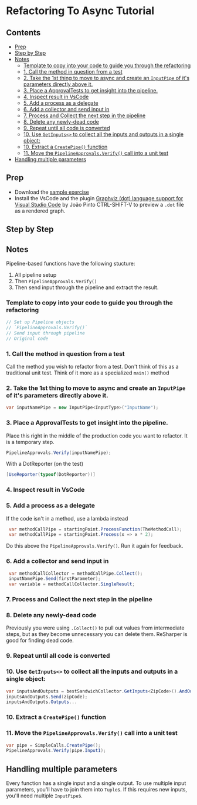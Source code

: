 # Refactoring To Async Tutorial

<!-- toc -->
## Contents

  * [Prep](#prep)
  * [Step by Step](#step-by-step)
  * [Notes](#notes)
    * [Template to copy into your code to guide you through the refactoring](#template-to-copy-into-your-code-to-guide-you-through-the-refactoring)
    * [1. Call the method in question from a test](#1-call-the-method-in-question-from-a-test)
    * [2. Take the 1st thing to move to async and create an `InputPipe` of it's parameters directly above it.](#2-take-the-1st-thing-to-move-to-async-and-create-an-inputpipe-of-its-parameters-directly-above-it)
    * [3. Place a ApprovalTests to get insight into the pipeline.](#3-place-a-approvaltests-to-get-insight-into-the-pipeline)
    * [4. Inspect result in VsCode](#4-inspect-result-in-vscode)
    * [5. Add a process as a delegate](#5-add-a-process-as-a-delegate)
    * [6. Add a collector and send input in](#6-add-a-collector-and-send-input-in)
    * [7. Process and Collect the next step in the pipeline](#7-process-and-collect-the-next-step-in-the-pipeline)
    * [8. Delete any newly-dead code](#8-delete-any-newly-dead-code)
    * [9. Repeat until all code is converted](#9-repeat-until-all-code-is-converted)
    * [10. Use `GetInputs<>` to collect all the inputs and outputs in a single object:](#10-use-getinputs-to-collect-all-the-inputs-and-outputs-in-a-single-object)
    * [10. Extract a `CreatePipe()` function](#10-extract-a-createpipe-function)
    * [11. Move the `PipelineApprovals.Verify()` call into a unit test](#11-move-the-pipelineapprovalsverify-call-into-a-unit-test)
  * [Handling multiple parameters](#handling-multiple-parameters)<!-- endToc -->


## Prep

* Download the [sample exercise](https://github.com/refactoring-pipelines/PipelinesExercise) 
* Install the VsCode and the plugin [Graphviz (dot) language support for Visual Studio Code](https://marketplace.visualstudio.com/items?itemName=joaompinto.vscode-graphviz) by João Pinto
CTRL-SHIFT-V to preview a `.dot` file as a rendered graph.


## Step by Step

## Notes

Pipeline-based functions have the following stucture:

 1. All pipeline setup
 2. Then `PipelineApprovals.Verify()`
 3. Then send input through the pipeline and extract the result.

### Template to copy into your code to guide you through the refactoring

```cs
// Set up Pipeline objects
// `PipelineApprovals.Verify()`
// Send input through pipeline
// Original code
```
### 1. Call the method in question from a test

Call the method you wish to refactor from a test. Don't think of this as a traditional unit test. Think of it more as a specialized `main()` method

### 2. Take the 1st thing to move to async and create an `InputPipe` of it's parameters directly above it.

``` cs
var inputNamePipe = new InputPipe<InputType>("InputName");
```

### 3. Place a ApprovalTests to get insight into the pipeline.

Place this right in the middle of the production code you want to refactor. It is a temporary step.

``` cs
PipelineApprovals.Verify(inputNamePipe);
```

With a DotReporter (on the test)

``` cs
[UseReporter(typeof(DotReporter))]
```

### 4. Inspect result in VsCode

### 5. Add a process as a delegate

If the code isn't in a method, use a lambda instead

``` cs
 var methodCallPipe = startingPoint.ProcessFunction(TheMethodCall);
 var methodCallPipe = startingPoint.Process(x => x * 2);
```

Do this above the `PipelineApprovals.Verify()`. Run it again for feedback.

### 6. Add a collector and send input in

``` cs
 var methodCallCollector = methodCallPipe.Collect();
 inputNamePipe.Send(firstParameter);
 var variable = methodCallCollector.SingleResult;
```

### 7. Process and Collect the next step in the pipeline

### 8. Delete any newly-dead code

Previously you were using `.Collect()` to pull out values from intermediate steps, but as they become unnecessary you can delete them. ReSharper is good for finding dead code.

### 9. Repeat until all code is converted

### 10. Use `GetInputs<>` to collect all the inputs and outputs in a single object:

``` cs
var inputsAndOutputs = bestSandwichCollector.GetInputs<ZipCode>().AndOutputs<Sandwich>().AsTuple();
inputsAndOutputs.Send(zipCode);
inputsAndOutputs.Outputs...
```
### 10. Extract a `CreatePipe()` function

### 11. Move the `PipelineApprovals.Verify()` call into a unit test

``` cs
var pipe = SimpleCalls.CreatePipe();
PipelineApprovals.Verify(pipe.Input1);
```

## Handling multiple parameters

Every function has a single input and a single output. To use multiple input parameters, you'll have to join them into `Tuple`s. If this requires new inputs, you'll need multiple `InputPipe`s.
